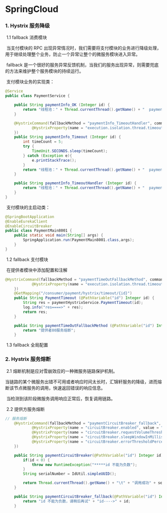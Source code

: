 # SpringCloud

### 1. Hystrix 服务降级

​	1.1 fallback 消费模块

​	当支付模块的 RPC 出现异常情况时，我们需要将支付模块的业务进行降级处理，用于继续处理整个业务，防止一个异常让整个的微服务模块进入异常。

​	fallback 是一个很好的服务异常反馈机制，当我们的服务出现异常，则需要兜底的方法来维护整个服务模块的持续运行。

​	支付模块业务的实现类：

```java
@Service
public class PaymentService {

    public String paymentInfo_OK (Integer id) {
        return "线程池：" + Thread.currentThread().getName() + "  paymentInfo_OK,id: " + id + "\t" + "哈哈";
    }

    @HystrixCommand(fallbackMethod = "paymentInfo_TimeoutHandler", commandProperties = {
            @HystrixProperty(name = "execution.isolation.thread.timeoutInMilliseconds",value = "3000")
    })
    public String paymentInfo_Timeout (Integer id) {
        int timeCount = 5;
        try {
            TimeUnit.SECONDS.sleep(timeCount);
        } catch (Exception e){
            e.printStackTrace();
        }
        return "线程池：" + Thread.currentThread().getName() + "  paymentInfo_Timeout,id: " + id + "\t" + "哈哈";
    }

    public String paymentInfo_TimeoutHandler (Integer id) {
        return "线程池：" + Thread.currentThread().getName() + "  paymentInfo_TimeoutHandler,id: " + id + "\t" + "呜呜";
    }
}
```

​	支付模块的主启动类：

```java
@SpringBootApplication
@EnableEurekaClient
@EnableCircuitBreaker
public class PaymentMain8001 {
    public static void main(String[] args) {
        SpringApplication.run(PaymentMain8001.class,args);
    }
}
```

​	1.2 fallback 支付模块 

​	在提供者模块中添加配置和注解

```java
@HystrixCommand(fallbackMethod = "paymentTimeOutFallbackMethod", commandProperties = {
            @HystrixProperty(name = "execution.isolation.thread.timeoutInMilliseconds",value = "1500")
    })
    @GetMapping("/consumer/payment/hystrix/timeout/{id}")
    public String PaymentTimeout (@PathVariable("id") Integer id) {
        String res = paymentHystrixService.PaymentTimeout(id);
        log.info("res====>" + res);
        return res;
    }

    public String paymentTimeOutFallbackMethod (@PathVariable("id") Integer id) {
        return "提供者80服务熔断";
    }
```

​	1.3 fallback 全局配置

### 2. Hystrix 服务熔断

​	2.1 熔断机制是应对雪崩效应的一种微服务链路保护机制。

​		当链路的某个微服务出错不可用或者响应时间太长时，汇锦轩服务的降级，进而熔断该节点微服务的调用，快速返回错误的响应信息。

​		当检测到该阶段微服务调用响应正常后，恢复调用链路。

​	2.2 提供方服务熔断

```java
// 服务熔断
    @HystrixCommand(fallbackMethod = "paymentCircuitBreaker_fallback", commandProperties = {
            @HystrixProperty(name = "circuitBreaker.enabled", value = "true"), // 打开熔断器
            @HystrixProperty(name = "circuitBreaker.requestVolumeThreshold", value = "10"), // 请求数阈值
            @HystrixProperty(name = "circuitBreaker.sleepWindowInMilliseconds", value = "10000"), // 滑动时间窗口
            @HystrixProperty(name = "circuitBreaker.errorThresholdPercentage", value = "60"), // 错误百分率阈值
    })

    public String paymentCircuitBreaker(@PathVariable("id") Integer id) {
        if(id < 0) {
            throw new RuntimeException("*****id 不能为负数");
        }
        String serialNumber = IdUtil.simpleUUID();

        return Thread.currentThread().getName() + "\t" + "调用成功" + serialNumber;
    }

    public String paymentCircuitBreaker_fallback(@PathVariable("id") Integer id) {
        return "id 不能为负数，请稍后再试" + "id---->" + id;
    }
```

​	 